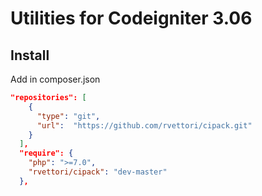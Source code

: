 # Utilities for Codeigniter 3.06


## Install

Add in composer.json

```json
"repositories": [
    {
      "type": "git",
      "url":  "https://github.com/rvettori/cipack.git"
    }
  ],
  "require": {
    "php": ">=7.0",
    "rvettori/cipack": "dev-master"
  },

```

